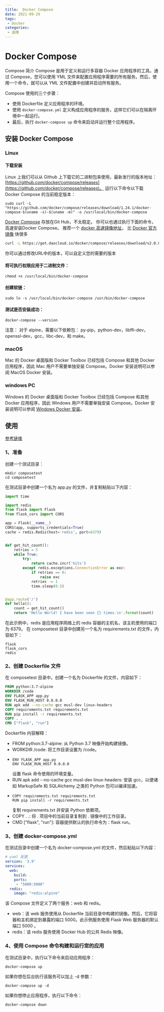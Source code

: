 ```yaml
---
title:  Docker Compose
date: 2021-09-29
tags:
 - Docker
categories:
 - 运维
---
```


# Docker Compose

Compose 简介
Compose 是用于定义和运行多容器 Docker 应用程序的工具。通过 Compose，您可以使用 YML 文件来配置应用程序需要的所有服务。然后，使用一个命令，就可以从 YML 文件配置中创建并启动所有服务。

Compose 使用的三个步骤：

- 使用 Dockerfile 定义应用程序的环境。
- 使用 ```docker-compose.yml``` 定义构成应用程序的服务，这样它们可以在隔离环境中一起运行。
- 最后，执行 ```docker-compose up``` 命令来启动并运行整个应用程序。


## 安装 Docker Compose

### Linux

#### 下载安装

Linux 上我们可以从 Github 上下载它的二进制包来使用，最新发行的版本地址：[https://github.com/docker/compose/releases](https://github.com/docker/compose/releases)。
运行以下命令以下载 Docker Compose 的当前稳定版本：

```
sudo curl -L "https://github.com/docker/compose/releases/download/1.24.1/docker-compose-$(uname -s)-$(uname -m)" -o /usr/local/bin/docker-compose
```

[Docker Compose](https://docs.docker.com/compose/install/) 存放在Git Hub，不太稳定。
你可以也通过执行下面的命令，高速安装Docker Compose。
推荐一个 [docker 高速镜像地址](http://get.daocloud.io/)， 比 [Docker 官方镜像](https://hub.docker.com/) 快很多

```bash
curl -L https://get.daocloud.io/docker/compose/releases/download/v2.0.0/docker-compose-`uname -s`-`uname -m` > /usr/local/bin/docker-compose
```

你可以通过修改URL中的版本，可以自定义您的需要的版本

#### 将可执行权限应用于二进制文件：

```
chmod +x /usr/local/bin/docker-compose
```

#### 创建软链：

```
sudo ln -s /usr/local/bin/docker-compose /usr/bin/docker-compose
```

#### 测试是否安装成功：

```
docker-compose --version
```

注意： 对于 alpine，需要以下依赖包： py-pip，python-dev，libffi-dev，openssl-dev，gcc，libc-dev，和 make。

### macOS

Mac 的 Docker 桌面版和 Docker Toolbox 已经包括 Compose 和其他 Docker 应用程序，因此 Mac 用户不需要单独安装 Compose。Docker 安装说明可以参阅 MacOS Docker 安装。

### windows PC

Windows 的 Docker 桌面版和 Docker Toolbox 已经包括 Compose 和其他 Docker 应用程序，因此 Windows 用户不需要单独安装 Compose。Docker 安装说明可以参阅 [Windows Docker 安装](./win10-install-Docker.html)。

## 使用

[参考链接](https://docs.docker.com/compose/gettingstarted/)

### 1、准备

创建一个测试目录：

```
mkdir composetest
cd composetest
```

在测试目录中创建一个名为 app.py 的文件，并复制粘贴以下内容：

```python
import time

import redis
from flask import Flask
from flask_cors import CORS

app = Flask(__name__)
CORS(app, supports_credentials=True)
cache = redis.Redis(host='redis', port=6379)


def get_hit_count():
    retries = 5
    while True:
        try:
            return cache.incr('hits')
        except redis.exceptions.ConnectionError as exc:
            if retries == 0:
                raise exc
            retries -= 1
            time.sleep(0.5)


@app.route('/')
def hello():
    count = get_hit_count()
    return 'Hello World! I have been seen {} times.\n'.format(count)
```

在此示例中，redis 是应用程序网络上的 redis 容器的主机名，该主机使用的端口为 6379。
在 composetest 目录中创建另一个名为 requirements.txt 的文件，内容如下：

```
flask
flask_cors
redis
```

### 2、创建 Dockerfile 文件

在 composetest 目录中，创建一个名为 Dockerfile 的文件，内容如下：

```Dockerfile
FROM python:3.7-alpine
WORKDIR /code
ENV FLASK_APP app.py
ENV FLASK_RUN_HOST 0.0.0.0
RUN apk add --no-cache gcc musl-dev linux-headers
COPY requirements.txt requirements.txt
RUN pip install -r requirements.txt
COPY . .
CMD ["flask", "run"]
```

Dockerfile 内容解释：

- FROM python:3.7-alpine: 从 Python 3.7 映像开始构建镜像。
- WORKDIR /code: 将工作目录设置为 /code。
- 
    ```
    ENV FLASK_APP app.py
    ENV FLASK_RUN_HOST 0.0.0.0
    ```
    设置 flask 命令使用的环境变量。
- RUN apk add --no-cache gcc musl-dev linux-headers: 安装 gcc，以便诸如 MarkupSafe 和 SQLAlchemy 之类的 Python 包可以编译加速。
- 
    ```
    COPY requirements.txt requirements.txt
    RUN pip install -r requirements.txt
    ```
    复制 requirements.txt 并安装 Python 依赖项。
- COPY . .: 将 . 项目中的当前目录复制到 . 镜像中的工作目录。
- CMD ["flask", "run"]: 容器提供默认的执行命令为：flask run。

### 3、创建 docker-compose.yml

在测试目录中创建一个名为 docker-compose.yml 的文件，然后粘贴以下内容：

```yaml
# yaml 配置
version: '3.9'
services:
  web:
    build: .
    ports:
     - "5000:5000"
  redis:
    image: "redis:alpine"
```

该 Compose 文件定义了两个服务：web 和 redis。

- web：该 web 服务使用从 Dockerfile 当前目录中构建的镜像。然后，它将容器和主机绑定到暴露的端口 5000。此示例服务使用 Flask Web 服务器的默认端口 5000 。
- redis：该 redis 服务使用 Docker Hub 的公共 Redis 映像。

### 4、使用 Compose 命令构建和运行您的应用

在测试目录中，执行以下命令来启动应用程序：

```
docker-compose up
```

如果你想在后台执行该服务可以加上 -d 参数：

```
docker-compose up -d
```

如果你想停止应用程序，执行以下命令：

```
docker-compose down
```